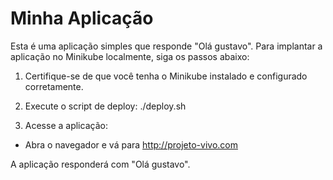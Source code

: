 # Minha Aplicação

Esta é uma aplicação simples que responde "Olá gustavo". Para implantar a aplicação no Minikube localmente, siga os passos abaixo:

1. Certifique-se de que você tenha o Minikube instalado e configurado corretamente.

2. Execute o script de deploy:
./deploy.sh

3. Acesse a aplicação:
- Abra o navegador e vá para http://projeto-vivo.com

A aplicação responderá com "Olá gustavo".